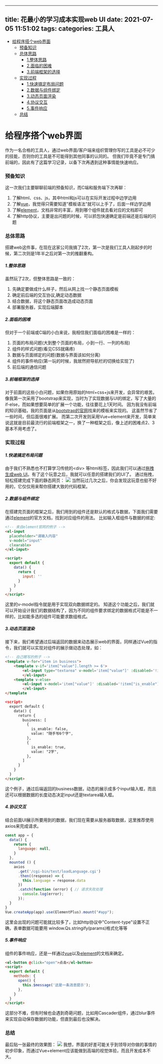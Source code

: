 
---
title: 花最小的学习成本实现web UI
date: 2021-07-05 11:51:02
tags:
categories: 工具人
---

- [给程序搭个web界面](#%E7%BB%99%E7%A8%8B%E5%BA%8F%E6%90%AD%E4%B8%AAweb%E7%95%8C%E9%9D%A2)
    - [预备知识](#%E9%A2%84%E5%A4%87%E7%9F%A5%E8%AF%86)
    - [总体思路](#%E6%80%BB%E4%BD%93%E6%80%9D%E8%B7%AF)
        - [1.整体思路](#1-%E6%95%B4%E4%BD%93%E6%80%9D%E8%B7%AF)
        - [2.面临的困难](#2-%E9%9D%A2%E4%B8%B4%E7%9A%84%E5%9B%B0%E9%9A%BE)
        - [3.前端框架的选择](#3-%E5%89%8D%E7%AB%AF%E6%A1%86%E6%9E%B6%E7%9A%84%E9%80%89%E6%8B%A9)
    - [实现过程](#%E5%AE%9E%E7%8E%B0%E8%BF%87%E7%A8%8B)
        - [1.快速搞定布局问题](#1-%E5%BF%AB%E9%80%9F%E6%90%9E%E5%AE%9A%E5%B8%83%E5%B1%80%E9%97%AE%E9%A2%98)
        - [2.数据与组件绑定](#2-%E6%95%B0%E6%8D%AE%E4%B8%8E%E7%BB%84%E4%BB%B6%E7%BB%91%E5%AE%9A)
        - [3.动态页面渲染](#3-%E5%8A%A8%E6%80%81%E9%A1%B5%E9%9D%A2%E6%B8%B2%E6%9F%93)
        - [4.协议交互](#4-%E5%8D%8F%E8%AE%AE%E4%BA%A4%E4%BA%92)
        - [5.事件响应](#5-%E4%BA%8B%E4%BB%B6%E5%93%8D%E5%BA%94)
    - [总结](#%E6%80%BB%E7%BB%93)


# 给程序搭个web界面
作为一名合格的工具人，通过web界面/客户端来组织管理你写的工具是必不可少的技能，否则你的工具是不可能得到其他同事的认同的。
但我们毕竟不是专门搞前端的，因此有了这篇学习记录，以备下次再遇到这种事情能快速响应。

### 预备知识
这一次我们主要聊聊前端的预备知识，而C端和服务端下次再聊：
1. 了解html、css、js，其中html和js可以在实际开发过程中边学边用
2. 了解[vue](https://cn.vuejs.org/guide/introduction.html)，我觉得只需要知道"模板语法"就可以上手了，后面一样边学边用
3. 了解[element](https://element.eleme.cn/#/zh-CN/component/layout)，文档非常的丰富，用到哪个组件就去看对应的文档即可
4. 了解http协议，主要是出问题的时候，可以抓包快速确定是前端还是后端的问题

### 总体思路
搭建web这件事，在现在这家公司我搞了2次，第一次是我们工具人刚起步的时候，第二次则是1年半之后对第一次的推翻重构。

##### 1.整体思路
虽然玩了2次，但整体思路是一致的：
1. 先确定要做成什么样子，然后从网上找一个静态页面模板 
2. 确定前后端的交互协议,确定动态数据
3. 结合数据，将这个静态页面改造成动态页面
4. 部署服务器，实现后端脚本

##### 2.面临的困难
但对于一个前端或C端的小白来说，我相信我们面临的困难是一样的：
1. 页面的布局问题(大到整个页面的布局，小到一行、一列的布局)
2. 组件的样式问题(看见CSS就痛疼)
3. 数据与页面绑定的问题(数据与界面该如何分离)
4. 组件的事件响应(第一玩的时候，我居然把导航栏的切换给实现了)
5. 前后端的通信问题

##### 3.前端框架的选择
对于前面的这些小白问题，如果你用原始的html+css+js来开发，会异常的艰苦。
像我第一次采用了bootstrap来实现，当时为了实现数据与UI的绑定，写了大量的if-else，而如果想要简单的扩展一个功能，往往要花上1天时间。
因为我没有前端的知识基础，我的页面是从[bootstrap的官网](https://getbootstrap.com/docs/5.0/getting-started/download/)找来的模板来实现的。
这虽然节省了一些时间，但后面很难扩展。
而第二次开发则采用Vue+element来开发，简单来说这就是目前最流行的前端框架之一，换了一种框架之后，像上述的困难点2、3 基本不用考虑了。

### 实现过程
##### 1.快速搞定布局问题
由于我们不熟悉也不打算学习传统的\<div\> 等html标签，因此我们可以通过[拖拽生成web UI](https://vcc3.sahadev.tech/)。有了这个玩意之后，我就可以任意的搭建我们的UI了。
通过拖拽，轻松搭建完成下面的静态网页：
![](Images/vcc3_web.png)
当然玩过几次之后，你会发现这玩意也挺不好用的，它仅仅用来帮你搭建大致的代码框架。

##### 2.数据与组件绑定
在搭建完页面的框架之后，我们用到的组件还是默认的格式与数据，下面我们需要通过[element](https://element.eleme.cn/#/zh-CN/component/layout)的官方文档，找到对应组件的用法。
比如输入框组件与数据的绑定:
```html
<!-- 来自element官网的例子 -->
<el-input
  placeholder="请输入内容"
  v-model="input"
  clearable>
</el-input>

<script>
  export default {
    data() {
      return {
        input: ''
      }
    }
  }
</script>
```

这里的v-model指令就是用于实现双向数据绑定的。
知道这个功能之后，我们就可以开始设计我们的数据结构了，因为不同的组件要求绑定的数据格式可能是不一样的，比如能多选的组件可能要求数组格式。

##### 3.动态页面渲染
接下来，我们希望通过后端返回的数据来动态展示web的界面，同样通过Vue的指令，我们就可以实现对组件的展示做动态处理，如：
```html
<!-- 自己瞎写的例子 -->
<template v-for="item in business">
    <template v-if='item["value"].length >= 6'>
        <el-input type="textarea" v-model='item["value"]' :disabled='!item["is_enable"]'>
        </el-input>
    <template v-else>
        <el-input v-model='item["value"]' :disabled='!item["is_enable"]'>
        </el-input>
</template

<script>
  export default {
    data() {
      return {
        business: [
          {
            is_enable: false,
            value: "随手写6个字",
          },
          {
            is_enable: true,
            value: "2字",
          },
        ]
      }
    }
  }
</script>
```
这个例子，通过后端返回的business数据，动态的展示成多个input输入框，而且还可以根据数据的长度动态决定input还是textarea输入框。

##### 4.协议交互
结合前面UI展示所要用到的数据，我们现在需要从服务器取数据，这里推荐使用axios来完成请求。
```js
const app = {
  data() {
    return {
      language: null,
    }
  },
  mounted () {
    axios
      .get('/cgi-bin/test/loadLanguage.cgi')
      .then((response) => {
        this.language = response.data
      })
      .catch(function (error) { // 请求失败处理
        console.log(error);
      });
  }
}
Vue.createApp(app).use(ElementPlus).mount("#app");
```
这里会出现的问题可能就比较多了，比如http协议中"Content-type"设置不正确，表单数据可能要用 window.Qs.stringify(params)格式化等等

##### 5.事件响应
组件的事件响应，还是一样通过[vue](https://cn.vuejs.org/guide/essentials/event-handling.html#listening-to-events)以及[element](https://element.eleme.cn/#/zh-CN/component/layout)的文档来确定。
```html
<el-button @click="open">点击</el-button>
<script>
  export default {
    methods: {
      open() {
        this.$message('这是一条消息提示');
      },
    }
  }
</script>
```
这部分不难，但有时候也会遇到奇葩问题，比如用Cascader组件，通过blur事件来实现自动保存数据的功能，但直到最后也没解决。

### 总结
最后贴一张最终的效果图：
![](Images\vue_web.png)
我想，界面的好差可能关乎到领导对你做的事情的初步印象，而通过Vue+element应该能做到高端的视觉体验，而且开发成本不大。

